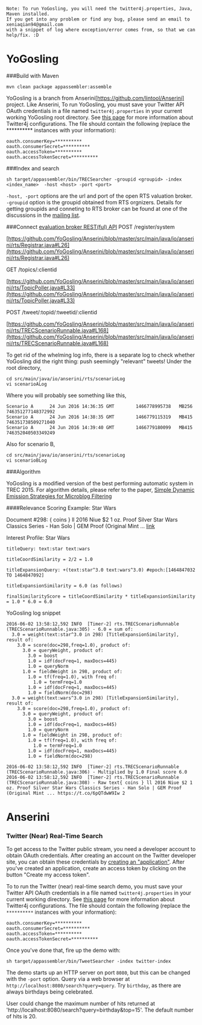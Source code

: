 ```
Note: To run YoGosling, you will need the twitter4j.properties, Java, Maven installed.
If you get into any problem or find any bug, please send an email to xeniaqian94@gmail.com
with a snippet of log where exception/error comes from, so that we can help/fix. :D
```

YoGosling
========

###Build with Maven

```
mvn clean package appassembler:assemble
```

YoGosling is a branch from Anserini[https://github.com/lintool/Anserini] project. Like Anserini, To run YoGosling, you must save your Twitter API OAuth credentials in a file named `twitter4j.properties` in your current working YoGosling root directory. See [this page](http://twitter4j.org/en/configuration.html) for more information about Twitter4j configurations. The file should contain the following (replace the ********** instances with your information):

	oauth.consumerKey=**********
	oauth.consumerSecret=**********
	oauth.accessToken=**********
	oauth.accessTokenSecret=**********

###Index and search 

```
sh target/appassembler/bin/TRECSearcher -groupid <groupid> -index <index_name>  -host <host> -port <port> 
```

`-host, -port` options are the url and port of the open RTS valuation broker. `-groupid` option is the groupid obtained from RTS orgnizers. Details for getting groupids and conneting to RTS broker can be found at one of the discussions in the [mailing list](https://groups.google.com/forum/#!topic/trec-rts/aGbZNFhibcg). 


###Connect [evaluation broker REST(ful) API](https://github.com/trecrts/trecrts-eval/tree/master/trecrts-server) 
POST /register/system 

[https://github.com/YoGosling/Anserini/blob/master/src/main/java/io/anserini/rts/Registrar.java#L26](https://github.com/YoGosling/Anserini/blob/master/src/main/java/io/anserini/rts/Registrar.java#L26)

GET /topics/:clientid

[https://github.com/YoGosling/Anserini/blob/master/src/main/java/io/anserini/rts/TopicPoller.java#L33](https://github.com/YoGosling/Anserini/blob/master/src/main/java/io/anserini/rts/TopicPoller.java#L33)

POST /tweet/:topid/:tweetid/:clientid

[https://github.com/YoGosling/Anserini/blob/master/src/main/java/io/anserini/rts/TRECScenarioRunnable.java#L168](https://github.com/YoGosling/Anserini/blob/master/src/main/java/io/anserini/rts/TRECScenarioRunnable.java#L168)

To get rid of the whelming log info, there is a separate log to check whether YoGosling did the right thing: push seemingly "relevant" tweets! Under the root directory, 


	cd src/main/java/io/anserini/rts/scenarioLog
	vi scenarioALog 

Where you will probably see something like this,

	Scenario A      24 Jun 2016 14:36:35 GMT        1466778995738   MB256   746351277148372992
	Scenario A      24 Jun 2016 14:38:35 GMT        1466779115319   MB415   746351738509271040
	Scenario A      24 Jun 2016 14:39:40 GMT        1466779180099   MB415   746352040503349249

Also for scenario B,

	cd src/main/java/io/anserini/rts/scenarioLog
	vi scenarioBLog 


###Algorithm

YoGosling is a modified version of the best performing automatic system in TREC 2015. For algorithm details, please refer to the paper, [Simple Dynamic Emission Strategies for Microblog Filtering](https://cs.uwaterloo.ca/~jimmylin/publications/Tan_etal_SIGIR2016b.pdf)

####Relevance Scoring Example: Star Wars 

Document #298: { coins } ll 2016 Niue $2 1 oz. Proof Silver Star Wars Classics Series - Han Solo | GEM Proof (Original Mint ... [link](https://t.co/6pQTdwW9Iw) 

Interest Profile: Star Wars

	titleQuery: text:star text:wars 

	titleCoordSimilarity = 2/2 = 1.0 

	titleExpansionQuery: +(text:star^3.0 text:wars^3.0) #epoch:[1464847032 TO 1464847092]
	
	titleExpansionSimilarity = 6.0 (as follows)
	
	finalSimilarityScore = titleCoordSimilarity * titleExpansionSimilarity = 1.0 * 6.0 = 6.0

YoGosling log snippet

```
2016-06-02 13:58:12,592 INFO  [Timer-2] rts.TRECScenarioRunnable (TRECScenarioRunnable.java:305) - 6.0 = sum of:
  3.0 = weight(text:star^3.0 in 298) [TitleExpansionSimilarity], result of:
    3.0 = score(doc=298,freq=1.0), product of:
      3.0 = queryWeight, product of:
        3.0 = boost
        1.0 = idf(docFreq=1, maxDocs=445)
        1.0 = queryNorm
      1.0 = fieldWeight in 298, product of:
        1.0 = tf(freq=1.0), with freq of:
          1.0 = termFreq=1.0
        1.0 = idf(docFreq=1, maxDocs=445)
        1.0 = fieldNorm(doc=298)
  3.0 = weight(text:wars^3.0 in 298) [TitleExpansionSimilarity], result of:
    3.0 = score(doc=298,freq=1.0), product of:
      3.0 = queryWeight, product of:
        3.0 = boost
        1.0 = idf(docFreq=1, maxDocs=445)
        1.0 = queryNorm
      1.0 = fieldWeight in 298, product of:
        1.0 = tf(freq=1.0), with freq of:
          1.0 = termFreq=1.0
        1.0 = idf(docFreq=1, maxDocs=445)
        1.0 = fieldNorm(doc=298)

2016-06-02 13:58:12,592 INFO  [Timer-2] rts.TRECScenarioRunnable (TRECScenarioRunnable.java:306) - Multiplied by 1.0 Final score 6.0
2016-06-02 13:58:12,592 INFO  [Timer-2] rts.TRECScenarioRunnable (TRECScenarioRunnable.java:308) - Raw text{ coins } ll 2016 Niue $2 1 oz. Proof Silver Star Wars Classics Series - Han Solo | GEM Proof (Original Mint ... https://t.co/6pQTdwW9Iw 2

```





Anserini
========

### Twitter (Near) Real-Time Search

To get access to the Twitter public stream, you need a developer account to obtain OAuth credentials. After creating an account on the Twitter developer site, you can obtain these credentials by [creating an "application"](https://dev.twitter.com/apps/new). After you've created an application, create an access token by clicking on the button "Create my access token".

To to run the Twitter (near) real-time search demo, you must save your Twitter API OAuth credentials in a file named `twitter4j.properties` in your current working directory. See [this page](http://twitter4j.org/en/configuration.html) for more information about Twitter4j configurations. The file should contain the following (replace the `**********` instances with your information):

```
oauth.consumerKey=**********
oauth.consumerSecret=**********
oauth.accessToken=**********
oauth.accessTokenSecret=**********
```

Once you've done that, fire up the demo with:

```
sh target/appassembler/bin/TweetSearcher -index twitter-index
```

The demo starts up an HTTP server on port `8080`, but this can be changed with the `-port` option. Query via a web browser at `http://localhost:8080/search?query=query`. Try `birthday`, as there are always birthdays being celebrated. 

User could change the maximum number of hits returned at 'http://localhost:8080/search?query=birthday&top=15'. The default number of hits is 20. 

